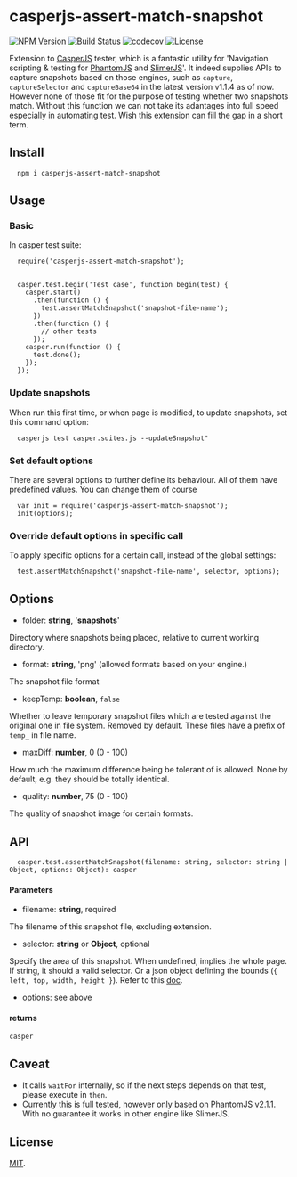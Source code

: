 # casperjs-assert-match-snapshot

[![NPM Version](https://img.shields.io/npm/v/casperjs-assert-match-snapshot.svg?style=flat)](https://www.npmjs.org/package/casperjs-assert-match-snapshot)
[![Build Status](https://travis-ci.org/roneyrao/casperjs-assert-match-snapshot.svg?branch=master)](https://travis-ci.org/roneyrao/casperjs-assert-match-snapshot)
[![codecov](https://codecov.io/gh/roneyrao/casperjs-assert-match-snapshot/branch/master/graph/badge.svg)](https://codecov.io/gh/roneyrao/casperjs-assert-match-snapshot)
[![License](https://img.shields.io/badge/license-MIT-blue.svg)](https://raw.githubusercontent.com/roneyrao/casperjs-assert-match-snapshot/master/LICENSE)

Extension to [CasperJS]() tester, which is a fantastic utility for 'Navigation scripting & testing for [PhantomJS](http://phantomjs.org/) and [SlimerJS](https://slimerjs.org)'. It indeed supplies APIs to capture snapshots based on those engines, such as `capture`, `captureSelector` and `captureBase64` in the latest version v1.1.4 as of now. However none of those fit for the purpose of testing whether two snapshots match. Without this function we can not take its adantages into full speed especially in automating test. Wish this extension can fill the gap in a short term.

## Install

```
  npm i casperjs-assert-match-snapshot
```

## Usage

### Basic

In casper test suite:

```
  require('casperjs-assert-match-snapshot');


  casper.test.begin('Test case', function begin(test) {
    casper.start()
      .then(function () {
        test.assertMatchSnapshot('snapshot-file-name');
      })
      .then(function () {
        // other tests
      });
    casper.run(function () {
      test.done();
    });
  });
```

### Update snapshots

When run this first time, or when page is modified, to update snapshots, set this command option:

```
  casperjs test casper.suites.js --updateSnapshot"
```

### Set default options

There are several options to further define its behaviour. All of them have predefined values. You can change them of course

```
  var init = require('casperjs-assert-match-snapshot');
  init(options);
```

### Override default options in specific call

To apply specific options for a certain call, instead of the global settings:

```
  test.assertMatchSnapshot('snapshot-file-name', selector, options);
```

## Options

- folder: **string**, '__snapshots__'

Directory where snapshots being placed, relative to current working directory.

- format: **string**, 'png' (allowed formats based on your engine.)

The snapshot file format

- keepTemp: **boolean**, `false`

Whether to leave temporary snapshot files which are tested against the original one in file system. Removed by default. These files have a prefix of `temp_` in file name.

- maxDiff: **number**, 0 (0 - 100)

How much the maximum difference being be tolerant of is allowed. None by default, e.g. they should be totally identical.

- quality: **number**, 75 (0 - 100)

The quality of snapshot image for certain formats.


## API

```
  casper.test.assertMatchSnapshot(filename: string, selector: string | Object, options: Object): casper
```

#### Parameters

- filename: **string**, required

The filename of this snapshot file, excluding extension.

- selector: **string** or **Object**, optional

Specify the area of this snapshot. When undefined, implies the whole page. If string, it should a valid selector. Or a json object defining the bounds (`{ left, top, width, height }`). Refer to this [doc](http://docs.casperjs.org/en/latest/modules/casper.html#capture).

- options: see above

#### returns

`casper`


## Caveat

- It calls `waitFor` internally, so if the next steps depends on that test, please execute in `then`.
- Currently this is full tested, however only based on PhantomJS v2.1.1. With no guarantee it works in other engine like SlimerJS.


## License

[MIT](LICENSE).

